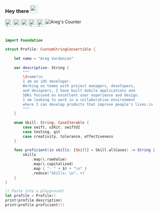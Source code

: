 ### Hey there <img src="https://media.giphy.com/media/hvRJCLFzcasrR4ia7z/giphy.gif" width="25px">

<a href="https://career.habr.com/aregv">
  <img align="left" alt="Areg's Habr" width="24px" src="https://cdn.icon-icons.com/icons2/2389/PNG/512/habr_logo_icon_145210.png" />
</a>
<a href="https://twitter.com/aregvardani">
  <img align="left" alt="Areg's | Twitter" width="22px" src="https://raw.githubusercontent.com/peterthehan/peterthehan/master/assets/twitter.svg" />
</a>
<a href="https://www.linkedin.com/in/areg-vardanian-b21b34225">
  <img align="left" alt="Areg's LinkedIN" width="22px" src="https://raw.githubusercontent.com/peterthehan/peterthehan/master/assets/linkedin.svg" />
</a>
<a href="https://open.spotify.com/playlist/2L0AQS408a0bGKsYDEWsBx?si=1bb340613a3446e3">
  <img align="left" alt="Areg's Spotify" width="24px" src="https://www.freeiconspng.com/uploads/spotify-icon-0.png" />
</a>
<a href=aregvarda@gmail.com>
  <img align="left" alt="Areg's Gmail" width="24px" src="https://img.icons8.com/color/50/000000/gmail-new.png" />
</a>
<a href="https://github.com/aregvarda">
  <img align="left" alt="Areg's Counter" src="https://visitor-badge.glitch.me/badge?page_id=aregvarda.aregvarda" />
</a>

<br>
<br>

```swift

import Foundation

struct Profile: CustomStringConvertible {
    
    let name = "Areg Vardanian"
    
    var description: String {
        """
        \(name)\n
        I am an iOS developer.
        Working on teams with project managers, developers, 
        and designers, I have built mobile applications and 
        SDKs focused on excellent user experience and design.
        I am looking to work in a collaborative environment 
        where I can develop products that improve people's lives.\n
        """
    }
    
    enum Skill: String, CaseIterable {
        case swift, uIKit, swiftUI
        case testing, git
        case creativity, tolerance, effectiveness
    }
    
    func proficient(in skills: [Skill] = Skill.allCases) -> String {
        skills
            .map(\.rawValue)
            .map(\.capitalized)
            .map { "- " + $0 + "\n" }
            .reduce("Skills: \n", +)
    }
}

// Paste into a playground!
let profile = Profile()
print(profile.description)
print(profile.proficient())

```
